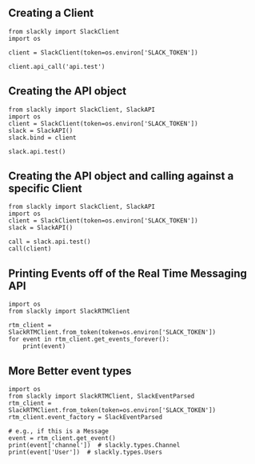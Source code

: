 ## Creating a Client

    from slackly import SlackClient
    import os
    
    client = SlackClient(token=os.environ['SLACK_TOKEN'])
    
    client.api_call('api.test')

## Creating the API object
    
    from slackly import SlackClient, SlackAPI
    import os
    client = SlackClient(token=os.environ['SLACK_TOKEN'])
    slack = SlackAPI()
    slack.bind = client
    
    slack.api.test()
    
## Creating the API object and calling against a specific Client
    
    from slackly import SlackClient, SlackAPI
    import os
    client = SlackClient(token=os.environ['SLACK_TOKEN'])
    slack = SlackAPI()
    
    call = slack.api.test()
    call(client)

## Printing Events off of the Real Time Messaging API

    import os
    from slackly import SlackRTMClient
    
    rtm_client = SlackRTMClient.from_token(token=os.environ['SLACK_TOKEN'])
    for event in rtm_client.get_events_forever():
        print(event)
        
## More Better event types
    import os
    from slackly import SlackRTMClient, SlackEventParsed
    rtm_client = SlackRTMClient.from_token(token=os.environ['SLACK_TOKEN'])
    rtm_client.event_factory = SlackEventParsed
    
    # e.g., if this is a Message
    event = rtm_client.get_event()
    print(event['channel'])  # slackly.types.Channel
    print(event['User'])  # slackly.types.Users
    